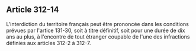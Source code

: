 Article 312-14
----
L'interdiction du territoire français peut être prononcée dans les conditions
prévues par l'artice 131-30, soit à titre définitif, soit pour une durée de dix
ans au plus, à l'encontre de tout étranger coupable de l'une des infractions
définies aux articles 312-2 à 312-7.
